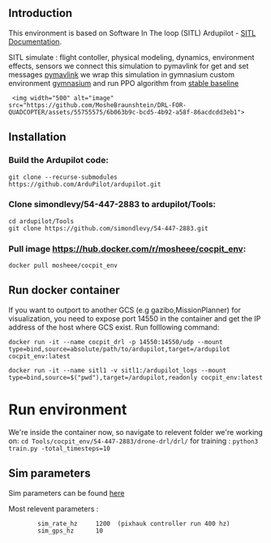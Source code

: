 ## Introduction 

This environment is based on Software In The loop (SITL) Ardupilot - 
[SITL Documentation](https://ardupilot.org/dev/docs/sitl-simulator-software-in-the-loop.html).
    
SITL simulate : flight contoller, physical modeling, dynamics, environment effects, sensors
we connect this simulation to pymavlink for get and set messages [pymavlink](https://mavlink.io/en/mavgen_python/)
we wrap this simulation in gymnasium custom environment [gymnasium](https://gymnasium.farama.org/index.html) 
and run PPO algorithm from [stable baseline](https://stable-baselines3.readthedocs.io/en/master/modules/ppo.html)


     <img width="500" alt="image" src="https://github.com/MosheBraunshtein/DRL-FOR-QUADCOPTER/assets/55755575/6b063b9c-bcd5-4b92-a58f-86acdcdd3eb1">

## Installation 

### Build the Ardupilot code:
```
git clone --recurse-submodules https://github.com/ArduPilot/ardupilot.git
```

### Clone simondlevy/54-447-2883 to ardupilot/Tools:
```
cd ardupilot/Tools
git clone https://github.com/simondlevy/54-447-2883.git
```

### Pull image https://hub.docker.com/r/mosheee/cocpit_env:
```docker pull mosheee/cocpit_env```
    
## Run docker container

If you want to outport to another GCS (e.g gazibo,MissionPlanner) for
visualization, you need to expose port 14550 in the container and get the IP address of
the host where GCS exist.  Run folllowing command:

```docker run -it --name cocpit_drl -p 14550:14550/udp --mount type=bind,source=absolute/path/to/ardupilot,target=/ardupilot cocpit_env:latest```

```docker run -it --name sitl1 -v sitl1:/ardupilot_logs --mount type=bind,source=$("pwd"),target=/ardupilot,readonly cocpit_env:latest```

# Run environment
We're inside the container now, so navigate to relevent folder we're working on:
```cd Tools/cocpit_env/54-447-2883/drone-drl/drl/```
for training : 
```python3 train.py -total_timesteps=10```
        

## Sim parameters 

Sim parameters can be found [here](https://ardupilot.org/plane/docs/parameters.html#parameters-sim)
    
Most relevent parameters :
```
        sim_rate_hz     1200  (pixhauk controller run 400 hz)
        sim_gps_hz      10   
```
